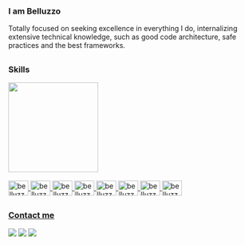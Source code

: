 ### I am Belluzzo

Totally focused on seeking excellence in everything I do, internalizing extensive technical knowledge, such as good code architecture, safe practices and the best frameworks.

## 

### Skills
<div>
  <a href="https://github.com/belluzzojr">
  <img height="180em" src="https://github-readme-stats.vercel.app/api?username=belluzzojr&show_icons=true&theme=nightowl&include_all_commits=true&count_private=true"/>
  <div style="display: inline_block"><br>   
    
  <img align="center" alt="belluzzo-html" height="30" width="40" src="https://cdn.jsdelivr.net/gh/devicons/devicon/icons/html5/html5-original.svg"/>
  <img align="center" alt="belluzzo-css" height="30" width=40 src="https://cdn.jsdelivr.net/gh/devicons/devicon/icons/css3/css3-original.svg"/>  
  <img align="center" alt="belluzzo-js" height="30" width=40 src="https://cdn.jsdelivr.net/gh/devicons/devicon/icons/javascript/javascript-original.svg"/>  
  <img align="center" alt="belluzzo-react" height="30" width="40" src="https://cdn.jsdelivr.net/gh/devicons/devicon/icons/react/react-original.svg">
  <img align="center" alt="belluzzo-angular" height="30" width="40" src="https://cdn.jsdelivr.net/gh/devicons/devicon/icons/angularjs/angularjs-plain.svg">
  <img align="center" alt="belluzzo-dart" height="30" width="40" src="https://cdn.jsdelivr.net/gh/devicons/devicon/icons/dart/dart-original.svg"/>
  <img align="center" alt="belluzzo-flutter" height="30" width="40" src="https://cdn.jsdelivr.net/gh/devicons/devicon/icons/flutter/flutter-original.svg"/>
  <img align="center" alt="belluzzo-unity" height="30" width="40" src="https://cdn.jsdelivr.net/gh/devicons/devicon/icons/unity/unity-original.svg" />
</div>
   
##

### Contact me    
<div> 
  <a href="https://www.twitter.com/privdobellu" target="_blank"><img src="https://img.shields.io/badge/Twitter-1DA1F2?style=for-the-badge&logo=twitter&logoColor=white" target="_blank"></a>
  <a href="https://discord.gg/cWt2Jhxx3M" target="_blank"><img src="https://img.shields.io/badge/Discord-7289DA?style=for-the-badge&logo=discord&logoColor=white" target="_blank"></a>
  <a href="https://www.linkedin.com/in/jo%C3%A3o-rubens-belluzzo-neto-98983823b/" target="_blank"><img src="https://img.shields.io/badge/LinkedIn-0077B5?style=for-the-badge&logo=linkedin&logoColor=white" target="_blank"></a>
<div>  
